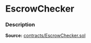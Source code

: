 # EscrowChecker

### Description <a href="description" id="description"></a>

**Source:** [contracts/EscrowChecker.sol](https://github.com/perifinance/peri-finance/blob/master/contracts/EscrowChecker.sol)
